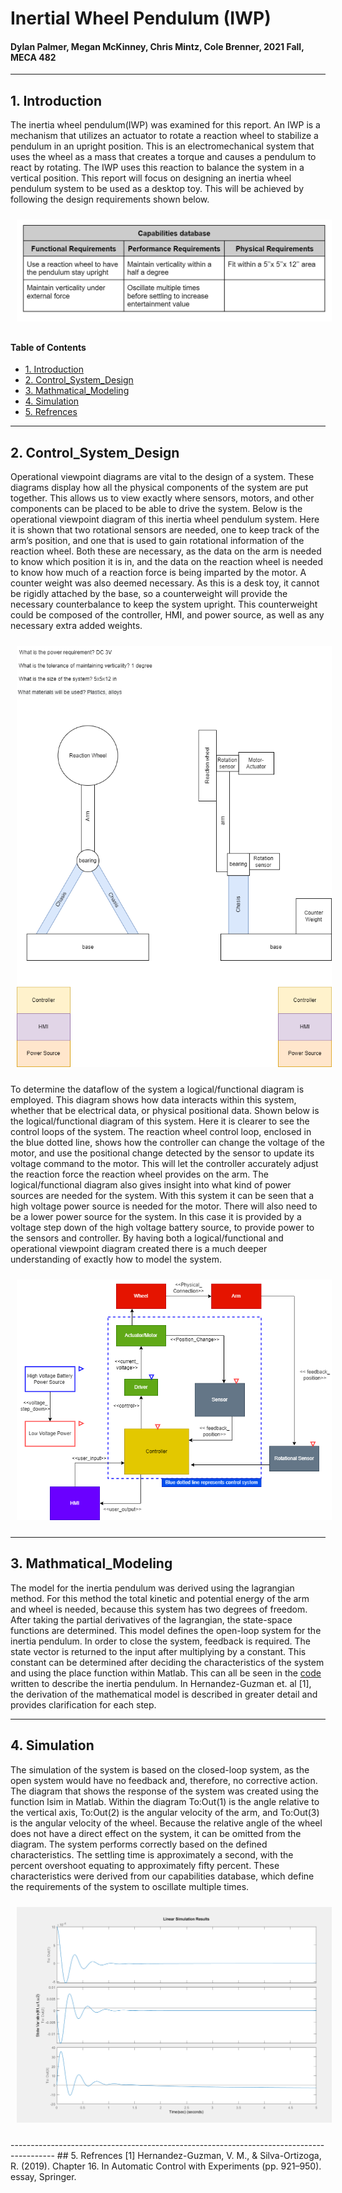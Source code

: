 # Inertial Wheel Pendulum (IWP)
#### Dylan Palmer, Megan McKinney, Chris Mintz, Cole Brenner, 2021 Fall, MECA 482
-----------------------------------------------------------------------------------------
## 1. Introduction

The inertia wheel pendulum(IWP) was examined for this report. An IWP is a mechanism that utilizes an actuator to rotate a reaction wheel to stabilize a pendulum in an upright position. This is an electromechanical system that uses the wheel as a mass that creates a torque and causes a pendulum to react by rotating. The IWP uses this reaction to balance the system in a vertical position. This report will focus on designing an inertia wheel pendulum system to be used as a desktop toy. This will be achieved by following the design requirements shown below.

<p align = "center">
  <img src = "Images/Capabilities Database.PNG" style="margin:10px 10px">
</p>

#### Table of Contents
- [1. Introduction](#1-Introduction)
- [2. Control_System_Design](#2-Control_System_Design)
- [3. Mathmatical_Modeling](#3-Mathmatical_Modeling)
- [4. Simulation](#4-Simulation)
- [5. Refrences](#5-Refrences)

-----------------------------------------------------------------------------------------
## 2. Control_System_Design

Operational viewpoint diagrams are vital to the design of a system. These diagrams display how all the physical components of the system are put together. This allows us to view exactly where sensors, motors, and other components can be placed to be able to drive the system. Below is the operational viewpoint diagram of this inertia wheel pendulum system. Here it is shown that two rotational sensors are needed, one to keep track of the arm’s position, and one that is used to gain rotational information of the reaction wheel. Both these are necessary, as the data on the arm is needed to know which position it is in, and the data on the reaction wheel is needed to know how much of a reaction force is being imparted by the motor. A counter weight was also deemed necessary. As this is a desk toy, it cannot be rigidly attached by the base, so a counterweight will provide the necessary counterbalance to keep the system upright. This counterweight could be composed of the controller, HMI, and power source, as well as any necessary extra added weights.
<p align = "center">
  <img src = "Images/Mech_482_Diagrams-Operational Viewpoint Diagram.drawio.png" style="margin:10px 10px">
</p>

To determine the dataflow of the system a logical/functional diagram is employed. This diagram shows how data interacts within this system, whether that be electrical data, or physical positional data. Shown below is the logical/functional diagram of this system. Here it is clearer to see the control loops of the system. The reaction wheel control loop, enclosed in the blue dotted line, shows how the controller can change the voltage of  the motor, and use the positional change detected by the sensor to update its voltage command to the motor. This will let the controller accurately adjust the reaction force the reaction wheel provides on the arm. The logical/functional diagram also gives insight into what kind of power sources are needed for the system. With this system it can be seen that a high voltage power source is needed for the motor. There will also need to be a lower power source for the system. In this case it is provided by a voltage step down of the high voltage battery source, to provide power to the sensors and controller. By having both a logical/functional and operational viewpoint diagram created there is a much deeper understanding of exactly how to model the system.
<p align = "center">
  <img src = "Images/Mech_482_Diagrams-Logical Functional Diagram.drawio.png" style="margin:10px 10px">
</p>

-----------------------------------------------------------------------------------------
## 3. Mathmatical_Modeling

The model for the inertia pendulum was derived using the lagrangian method. For this method the total kinetic and potential energy of the arm and wheel is needed, because this system has two degrees of freedom. After taking the partial derivatives of the lagrangian, the state-space functions are determined. This model defines the open-loop system for the inertia pendulum. In order to close the system, feedback is required. The state vector is returned to the input after multiplying by a constant. This constant can be determined after deciding the characteristics of the system and using the place function within Matlab. This can all be seen in the [code](MECA_482_Project_Code.m) written to describe the inertia pendulum. In Hernandez-Guzman et. al [1], the derivation of the mathematical model is described in greater detail and provides clarification for each step.

-----------------------------------------------------------------------------------------
## 4. Simulation

The simulation of the system is based on the closed-loop system, as the open system would have no feedback and, therefore, no corrective action. The diagram that shows the response of the system was created using the function lsim in Matlab. Within the diagram  To:Out(1)  is the angle relative to the vertical axis, To:Out(2) is the angular velocity of the arm, and To:Out(3) is the angular velocity of the wheel. Because the relative angle of the wheel does not have a direct effect on the system, it can be omitted from the diagram. The system performs correctly based on the defined characteristics. The settling time is approximately a second, with the percent overshoot equating to approximately fifty percent. These characteristics were derived from our capabilities database, which define the requirements of the system to oscillate multiple times.
<p align = "center">
  <img src = "Images/Matlab Simulation Results.png" style="margin:10px 10px">
</p>
-----------------------------------------------------------------------------------------
## 5. Refrences
 [1] Hernandez-Guzman, V. M., & Silva-Ortizoga, R. (2019). Chapter 16. In Automatic Control with Experiments (pp. 921–950). essay, Springer.
